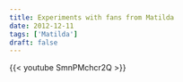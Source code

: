 ```yaml
---
title: Experiments with fans from Matilda
date: 2012-12-11
tags: ['Matilda']
draft: false
---
```

{{< youtube SmnPMchcr2Q >}}
